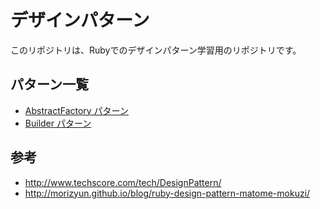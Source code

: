 # デザインパターン

このリポジトリは、Rubyでのデザインパターン学習用のリポジトリです。

## パターン一覧

- [AbstractFactory パターン](abstract_factory.rb)
- [Builder パターン](builder.rb)

## 参考

- http://www.techscore.com/tech/DesignPattern/
- http://morizyun.github.io/blog/ruby-design-pattern-matome-mokuzi/

